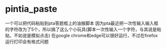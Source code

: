 # pintia_paste
一个可以把代码粘贴到pta答题框上的油猴脚本
因为pta最近把一次性输入输入框的字符改为了5个，所以搞了这么个小玩具(脚本一次性输入一个字符，与其说是粘贴，不如说是模拟点击)
在google chrome和edge可以很好运行，不过在firefox运行打印会有格式问题
